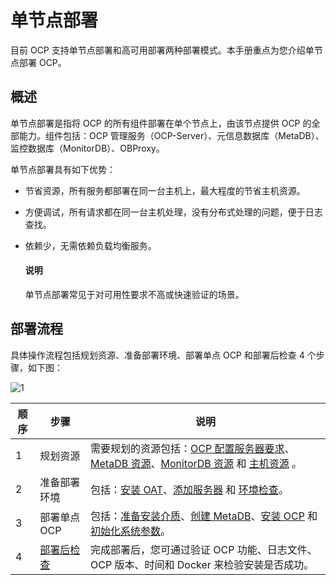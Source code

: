 # 单节点部署

目前 OCP 支持单节点部署和高可用部署两种部署模式。本手册重点为您介绍单节点部署 OCP。

## 概述

单节点部署是指将 OCP 的所有组件部署在单个节点上，由该节点提供 OCP 的全部能力。组件包括：OCP 管理服务（OCP-Server）、元信息数据库（MetaDB）、监控数据库（MonitorDB）、OBProxy。

单节点部署具有如下优势：

* 节省资源，所有服务都部署在同一台主机上，最大程度的节省主机资源。

* 方便调试，所有请求都在同一台主机处理，没有分布式处理的问题，便于日志查找。

* 依赖少，无需依赖负载均衡服务。

  <main id="notice" type='explain'>
    <h4>说明</h4>
    <p>单节点部署常见于对可用性要求不高或快速验证的场景。</p>
  </main>

## 部署流程

具体操作流程包括规划资源、准备部署环境、部署单点 OCP 和部署后检查 4 个步骤，如下图：

![1](https://help-static-aliyun-doc.aliyuncs.com/assets/img/zh-CN/0346432161/p238608.png)

| 顺序 |      步骤     |    说明     |
|----|--------|---------------|
| 1  | 规划资源                                                 | 需要规划的资源包括：[OCP 配置服务器要求](../300.deployment/100.planning-resources/100.planning-resources-of-single-node/100.ocp-server-specifications-single-node.md)、[MetaDB 资源](../300.deployment/100.planning-resources/100.planning-resources-of-single-node/200.metadb-resources-single-node.md)、[MonitorDB 资源](../300.deployment/100.planning-resources/100.planning-resources-of-single-node/300.monitordb-resources-single-node.md) 和 [主机资源](../300.deployment/100.planning-resources/100.planning-resources-of-single-node/400.prepare-host-single-node.md) 。                                   |
| 2  | 准备部署环境                                               | 包括：[安装 OAT](../200.prepare-the-deployment-environment/100.install-oat.md)、[添加服务器](../200.prepare-the-deployment-environment/200.standardized-host.md) 和 [环境检查](../200.prepare-the-deployment-environment/300.environment-check.md)。                                                                                                               |
| 3  | 部署单点 OCP                                             | 包括：[准备安装介质](../300.deployment/200.deploying-ocp/100.deploying-a-single-point-of-ocp/100.prepare-installation-media-single-point.md)、[创建 MetaDB](../300.deployment/200.deploying-ocp/100.deploying-a-single-point-of-ocp/200.install-metadb-single-point.md)、[安装 OCP](../300.deployment/100.planning-resources/200.planning-resources-of-high-availability/300.monitordb-resources-multi-node.md) 和 [初始化系统参数](../300.deployment/200.deploying-ocp/100.deploying-a-single-point-of-ocp/600.initialize-system-parameters-single-point.md)。 |
| 4  | [部署后检查](../300.deployment/300.post-deployment-check.md) | 完成部署后，您可通过验证 OCP 功能、日志文件、OCP 版本、时间和 Docker 来检验安装是否成功。 |
